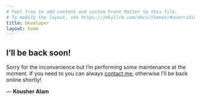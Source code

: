 ```yaml
---
# Feel free to add content and custom Front Matter to this file.
# To modify the layout, see https://jekyllrb.com/docs/themes/#overriding-theme-defaults
title: Developer
layout: home
---
```



<article>
    <h1>I&rsquo;ll be back soon!</h1>
    <div>
        <p>Sorry for the inconvenience but I&rsquo;m performing some maintenance at the moment. If you need to you can always <a href="mailto:kousheralampranto@gmail.com">contact me</a>, otherwise I&rsquo;ll be back online shortly!</p>
        <p>&mdash; <strong>Kousher Alam</strong></p>
    </div>
</article>


